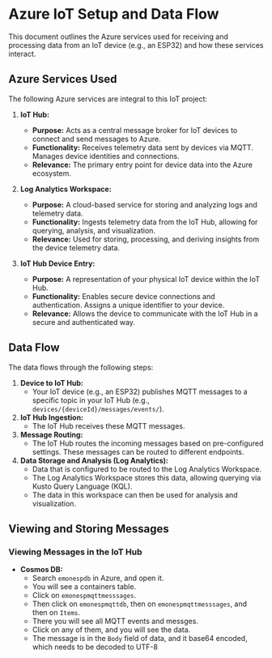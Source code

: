 # Azure IoT Setup and Data Flow

This document outlines the Azure services used for receiving and processing data from an IoT device (e.g., an ESP32) and how these services interact.

## Azure Services Used

The following Azure services are integral to this IoT project:

1.  **IoT Hub:**
    *   **Purpose:**  Acts as a central message broker for IoT devices to connect and send messages to Azure.
    *   **Functionality:** Receives telemetry data sent by devices via MQTT. Manages device identities and connections.
    *   **Relevance:** The primary entry point for device data into the Azure ecosystem.

2.  **Log Analytics Workspace:**
    *   **Purpose:**  A cloud-based service for storing and analyzing logs and telemetry data.
    *   **Functionality:** Ingests telemetry data from the IoT Hub, allowing for querying, analysis, and visualization.
    *   **Relevance:** Used for storing, processing, and deriving insights from the device telemetry data.

3.  **IoT Hub Device Entry:**
    *   **Purpose:**  A representation of your physical IoT device within the IoT Hub.
    *   **Functionality:**  Enables secure device connections and authentication. Assigns a unique identifier to your device.
    *   **Relevance:**  Allows the device to communicate with the IoT Hub in a secure and authenticated way.

## Data Flow

The data flows through the following steps:

1.  **Device to IoT Hub:**
    *   Your IoT device (e.g., an ESP32) publishes MQTT messages to a specific topic in your IoT Hub (e.g., `devices/{deviceId}/messages/events/`).
2.  **IoT Hub Ingestion:**
    *   The IoT Hub receives these MQTT messages.
3.  **Message Routing:**
    *   The IoT Hub routes the incoming messages based on pre-configured settings. These messages can be routed to different endpoints.
4.  **Data Storage and Analysis (Log Analytics):**
    *   Data that is configured to be routed to the Log Analytics Workspace.
    *   The Log Analytics Workspace stores this data, allowing querying via Kusto Query Language (KQL).
    *   The data in this workspace can then be used for analysis and visualization.

## Viewing and Storing Messages

### Viewing Messages in the IoT Hub

*   **Cosmos DB:**
    *   Search `emonespdb` in Azure, and open it.
    *   You will see a containers table.
    *   Click on `emonespmqttmesssages`.
    *   Then click on `emonespmqttdb`, then on `emonespmqttmesssages`, and then on `Items`.
    *   There you will see all MQTT events and messges.
    *   Click on any of them, and you will see the data.
    *   The message is in the `Body` field of data, and it base64 encoded, which needs to be decoded to UTF-8
